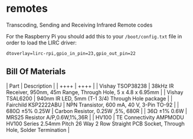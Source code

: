 # remotes
Transcoding, Sending and Receiving Infrared Remote codes

For the Raspberry Pi you should add this to your `/boot/config.txt` file
in order to load the LIRC driver:

```
dtoverlay=lirc-rpi,gpio_in_pin=23,gpio_out_pin=22
```


## Bill Of Materials

| Part                  | Description |
| ++++ | ++++ |
|  Vishay TSOP38238     | 38kHz IR Receiver, 950nm, 45m Range, Through Hole, 5 x 4.8 x 6.95mm |
|  Vishay TSAL6200      | 940nm IR LED, 5mm (T-1 3/4) Through Hole package |
|  Fairchild KSP2222ABU | NPN Transistor, 600 mA, 40 V, 3-Pin TO-92 |
|  680Ω ±5% 0.25W       | Carbon Resistor, 0.25W ,5%, 680R |
|  36Ω ±1% 0.6W         | MRS25 Resistor A/P,0.6W,1%,36R |
|  HV100                | TE Connectivity AMPMODU HV100 Series 2.54mm Pitch 26 Way 2 Row Straight PCB Socket, Through Hole, Solder Termination |





